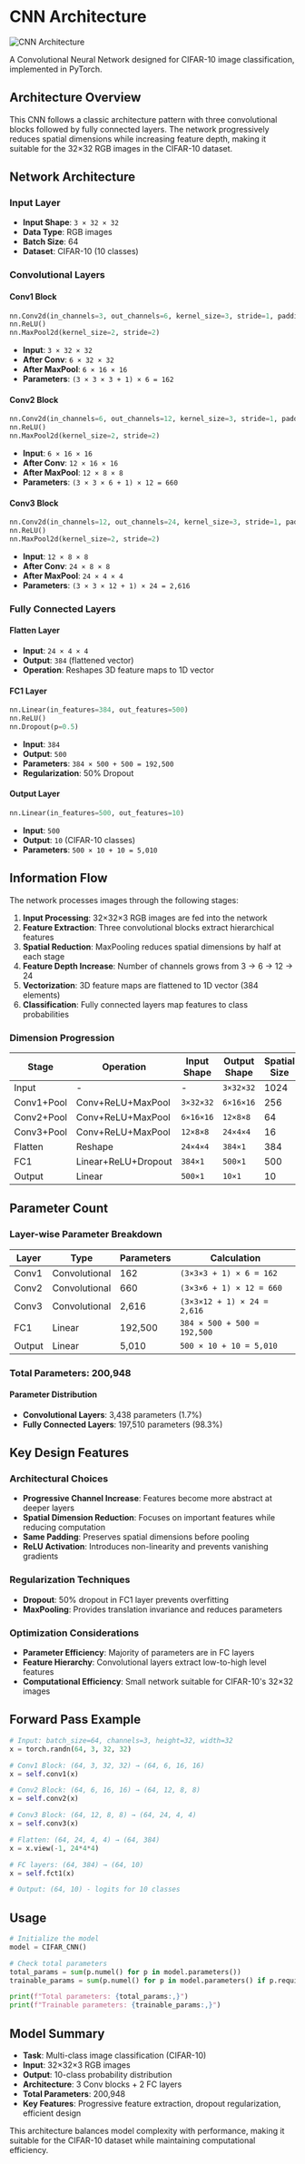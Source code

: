 # CNN Architecture

![CNN Architecture](image.png)


A Convolutional Neural Network designed for CIFAR-10 image classification, implemented in PyTorch.

## Architecture Overview

This CNN follows a classic architecture pattern with three convolutional blocks followed by fully connected layers. The network progressively reduces spatial dimensions while increasing feature depth, making it suitable for the 32×32 RGB images in the CIFAR-10 dataset.

## Network Architecture

### Input Layer
- **Input Shape**: `3 × 32 × 32`
- **Data Type**: RGB images
- **Batch Size**: 64
- **Dataset**: CIFAR-10 (10 classes)

### Convolutional Layers

#### Conv1 Block
```python
nn.Conv2d(in_channels=3, out_channels=6, kernel_size=3, stride=1, padding=1)
nn.ReLU()
nn.MaxPool2d(kernel_size=2, stride=2)
```
- **Input**: `3 × 32 × 32`
- **After Conv**: `6 × 32 × 32`
- **After MaxPool**: `6 × 16 × 16`
- **Parameters**: `(3 × 3 × 3 + 1) × 6 = 162`

#### Conv2 Block
```python
nn.Conv2d(in_channels=6, out_channels=12, kernel_size=3, stride=1, padding=1)
nn.ReLU()
nn.MaxPool2d(kernel_size=2, stride=2)
```
- **Input**: `6 × 16 × 16`
- **After Conv**: `12 × 16 × 16`
- **After MaxPool**: `12 × 8 × 8`
- **Parameters**: `(3 × 3 × 6 + 1) × 12 = 660`

#### Conv3 Block
```python
nn.Conv2d(in_channels=12, out_channels=24, kernel_size=3, stride=1, padding=1)
nn.ReLU()
nn.MaxPool2d(kernel_size=2, stride=2)
```
- **Input**: `12 × 8 × 8`
- **After Conv**: `24 × 8 × 8`
- **After MaxPool**: `24 × 4 × 4`
- **Parameters**: `(3 × 3 × 12 + 1) × 24 = 2,616`

### Fully Connected Layers

#### Flatten Layer
- **Input**: `24 × 4 × 4`
- **Output**: `384` (flattened vector)
- **Operation**: Reshapes 3D feature maps to 1D vector

#### FC1 Layer
```python
nn.Linear(in_features=384, out_features=500)
nn.ReLU()
nn.Dropout(p=0.5)
```
- **Input**: `384`
- **Output**: `500`
- **Parameters**: `384 × 500 + 500 = 192,500`
- **Regularization**: 50% Dropout

#### Output Layer
```python
nn.Linear(in_features=500, out_features=10)
```
- **Input**: `500`
- **Output**: `10` (CIFAR-10 classes)
- **Parameters**: `500 × 10 + 10 = 5,010`

## Information Flow

The network processes images through the following stages:

1. **Input Processing**: 32×32×3 RGB images are fed into the network
2. **Feature Extraction**: Three convolutional blocks extract hierarchical features
3. **Spatial Reduction**: MaxPooling reduces spatial dimensions by half at each stage
4. **Feature Depth Increase**: Number of channels grows from 3 → 6 → 12 → 24
5. **Vectorization**: 3D feature maps are flattened to 1D vector (384 elements)
6. **Classification**: Fully connected layers map features to class probabilities

### Dimension Progression

| Stage | Operation | Input Shape | Output Shape | Spatial Size | Channels |
|-------|-----------|-------------|--------------|--------------|----------|
| Input | - | - | `3×32×32` | 1024 | 3 |
| Conv1+Pool | Conv+ReLU+MaxPool | `3×32×32` | `6×16×16` | 256 | 6 |
| Conv2+Pool | Conv+ReLU+MaxPool | `6×16×16` | `12×8×8` | 64 | 12 |
| Conv3+Pool | Conv+ReLU+MaxPool | `12×8×8` | `24×4×4` | 16 | 24 |
| Flatten | Reshape | `24×4×4` | `384×1` | 384 | 1 |
| FC1 | Linear+ReLU+Dropout | `384×1` | `500×1` | 500 | 1 |
| Output | Linear | `500×1` | `10×1` | 10 | 1 |

## Parameter Count

### Layer-wise Parameter Breakdown

| Layer | Type | Parameters | Calculation |
|-------|------|------------|-------------|
| Conv1 | Convolutional | 162 | `(3×3×3 + 1) × 6 = 162` |
| Conv2 | Convolutional | 660 | `(3×3×6 + 1) × 12 = 660` |
| Conv3 | Convolutional | 2,616 | `(3×3×12 + 1) × 24 = 2,616` |
| FC1 | Linear | 192,500 | `384 × 500 + 500 = 192,500` |
| Output | Linear | 5,010 | `500 × 10 + 10 = 5,010` |

### **Total Parameters: 200,948**

#### Parameter Distribution
- **Convolutional Layers**: 3,438 parameters (1.7%)
- **Fully Connected Layers**: 197,510 parameters (98.3%)

## Key Design Features

### Architectural Choices
- **Progressive Channel Increase**: Features become more abstract at deeper layers
- **Spatial Dimension Reduction**: Focuses on important features while reducing computation
- **Same Padding**: Preserves spatial dimensions before pooling
- **ReLU Activation**: Introduces non-linearity and prevents vanishing gradients

### Regularization Techniques
- **Dropout**: 50% dropout in FC1 layer prevents overfitting
- **MaxPooling**: Provides translation invariance and reduces parameters

### Optimization Considerations
- **Parameter Efficiency**: Majority of parameters are in FC layers
- **Feature Hierarchy**: Convolutional layers extract low-to-high level features
- **Computational Efficiency**: Small network suitable for CIFAR-10's 32×32 images

## Forward Pass Example

```python
# Input: batch_size=64, channels=3, height=32, width=32
x = torch.randn(64, 3, 32, 32)

# Conv1 Block: (64, 3, 32, 32) → (64, 6, 16, 16)
x = self.conv1(x)

# Conv2 Block: (64, 6, 16, 16) → (64, 12, 8, 8)
x = self.conv2(x)

# Conv3 Block: (64, 12, 8, 8) → (64, 24, 4, 4)
x = self.conv3(x)

# Flatten: (64, 24, 4, 4) → (64, 384)
x = x.view(-1, 24*4*4)

# FC layers: (64, 384) → (64, 10)
x = self.fct1(x)

# Output: (64, 10) - logits for 10 classes
```

## Usage

```python
# Initialize the model
model = CIFAR_CNN()

# Check total parameters
total_params = sum(p.numel() for p in model.parameters())
trainable_params = sum(p.numel() for p in model.parameters() if p.requires_grad)

print(f"Total parameters: {total_params:,}")
print(f"Trainable parameters: {trainable_params:,}")
```

## Model Summary

- **Task**: Multi-class image classification (CIFAR-10)
- **Input**: 32×32×3 RGB images
- **Output**: 10-class probability distribution
- **Architecture**: 3 Conv blocks + 2 FC layers
- **Total Parameters**: 200,948
- **Key Features**: Progressive feature extraction, dropout regularization, efficient design

This architecture balances model complexity with performance, making it suitable for the CIFAR-10 dataset while maintaining computational efficiency.